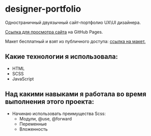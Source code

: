 # designer-portfolio
Одностраничный двуязычный сайт-портфолио UX\UI дизайнера.

[Ссылка для просмотра сайта](https://svetlanacannot.github.io/designer-portfolio/index.html) на GitHub Pages.

Макет бесплатный и взят из публичного доступа: [ссылка на макет.](https://www.figma.com/file/5D9pDuLtS042hzaoN69Kd7/Free-Landing-Page-Template?node-id=0%3A1)

## Какие технологии я использовала:

* HTML
* SCSS
* JavaScript

## Над какими  навыками я работала во время выполнения этого проекта:

* Начинаю использовать преимущества Scss:
  * Модули, @use, @forward
  * Переменные
  * Вложенность
